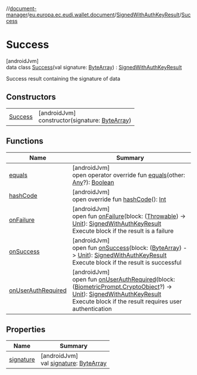 //[document-manager](../../../../index.md)/[eu.europa.ec.eudi.wallet.document](../../index.md)/[SignedWithAuthKeyResult](../index.md)/[Success](index.md)

# Success

[androidJvm]\
data class [Success](index.md)(val
signature: [ByteArray](https://kotlinlang.org/api/latest/jvm/stdlib/kotlin/-byte-array/index.html)) : [SignedWithAuthKeyResult](../index.md)

Success result containing the signature of data

## Constructors

|                        |                                                                                                                                 |
|------------------------|---------------------------------------------------------------------------------------------------------------------------------|
| [Success](-success.md) | [androidJvm]<br>constructor(signature: [ByteArray](https://kotlinlang.org/api/latest/jvm/stdlib/kotlin/-byte-array/index.html)) |

## Functions

| Name                                              | Summary                                                                                                                                                                                                                                                                                                                                                                                                          |
|---------------------------------------------------|------------------------------------------------------------------------------------------------------------------------------------------------------------------------------------------------------------------------------------------------------------------------------------------------------------------------------------------------------------------------------------------------------------------|
| [equals](equals.md)                               | [androidJvm]<br>open operator override fun [equals](equals.md)(other: [Any](https://kotlinlang.org/api/latest/jvm/stdlib/kotlin/-any/index.html)?): [Boolean](https://kotlinlang.org/api/latest/jvm/stdlib/kotlin/-boolean/index.html)                                                                                                                                                                           |
| [hashCode](hash-code.md)                          | [androidJvm]<br>open override fun [hashCode](hash-code.md)(): [Int](https://kotlinlang.org/api/latest/jvm/stdlib/kotlin/-int/index.html)                                                                                                                                                                                                                                                                         |
| [onFailure](../on-failure.md)                     | [androidJvm]<br>open fun [onFailure](../on-failure.md)(block: ([Throwable](https://kotlinlang.org/api/latest/jvm/stdlib/kotlin/-throwable/index.html)) -&gt; [Unit](https://kotlinlang.org/api/latest/jvm/stdlib/kotlin/-unit/index.html)): [SignedWithAuthKeyResult](../index.md)<br>Execute block if the result is a failure                                                                                   |
| [onSuccess](../on-success.md)                     | [androidJvm]<br>open fun [onSuccess](../on-success.md)(block: ([ByteArray](https://kotlinlang.org/api/latest/jvm/stdlib/kotlin/-byte-array/index.html)) -&gt; [Unit](https://kotlinlang.org/api/latest/jvm/stdlib/kotlin/-unit/index.html)): [SignedWithAuthKeyResult](../index.md)<br>Execute block if the result is successful                                                                                 |
| [onUserAuthRequired](../on-user-auth-required.md) | [androidJvm]<br>open fun [onUserAuthRequired](../on-user-auth-required.md)(block: ([BiometricPrompt.CryptoObject](https://developer.android.com/reference/kotlin/androidx/biometric/BiometricPrompt.CryptoObject.html)?) -&gt; [Unit](https://kotlinlang.org/api/latest/jvm/stdlib/kotlin/-unit/index.html)): [SignedWithAuthKeyResult](../index.md)<br>Execute block if the result requires user authentication |

## Properties

| Name                      | Summary                                                                                                                                |
|---------------------------|----------------------------------------------------------------------------------------------------------------------------------------|
| [signature](signature.md) | [androidJvm]<br>val [signature](signature.md): [ByteArray](https://kotlinlang.org/api/latest/jvm/stdlib/kotlin/-byte-array/index.html) |
